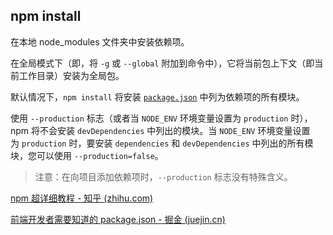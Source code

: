 ## npm install

在本地 node_modules 文件夹中安装依赖项。

在全局模式下（即，将 `-g` 或 `--global` 附加到命令中），它将当前包上下文（即当前工作目录）安装为全局包。

默认情况下，`npm install` 将安装 [`package.json`](https://nodejs.cn/npm/cli/v6/commands/npm-install/##8f47a3c27ce24f8ba12683bc8c450434) 中列为依赖项的所有模块。

使用 `--production` 标志（或者当 `NODE_ENV` 环境变量设置为 `production` 时），npm 将不会安装 `devDependencies` 中列出的模块。当 `NODE_ENV` 环境变量设置为 `production` 时，要安装 `dependencies` 和 `devDependencies` 中列出的所有模块，您可以使用 `--production=false`。

> 注意：在向项目添加依赖项时，`--production` 标志没有特殊含义。

[npm 超详细教程 - 知乎 (zhihu.com)](https://zhuanlan.zhihu.com/p/258080852)

[前端开发者需要知道的 package.json - 掘金 (juejin.cn)](https://juejin.cn/post/6969454249411837965)